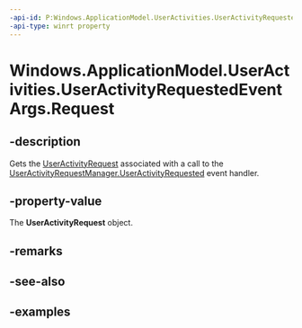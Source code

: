 ```yaml
---
-api-id: P:Windows.ApplicationModel.UserActivities.UserActivityRequestedEventArgs.Request
-api-type: winrt property
---
```


<!-- Property syntax.
public UserActivityRequest Request { get; }
-->

# Windows.ApplicationModel.UserActivities.UserActivityRequestedEventArgs.Request

## -description
Gets the [UserActivityRequest](useractivityrequest.md) associated with a call to the [UserActivityRequestManager.UserActivityRequested](useractivityrequestmanager_useractivityrequested.md) event handler.

## -property-value
The **UserActivityRequest** object.

## -remarks

## -see-also

## -examples
